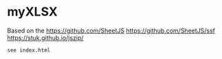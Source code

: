 # myXLSX
Based on the 
    https://github.com/SheetJS 
    https://github.com/SheetJS/ssf 
    https://stuk.github.io/jszip/
    
    see index.html
